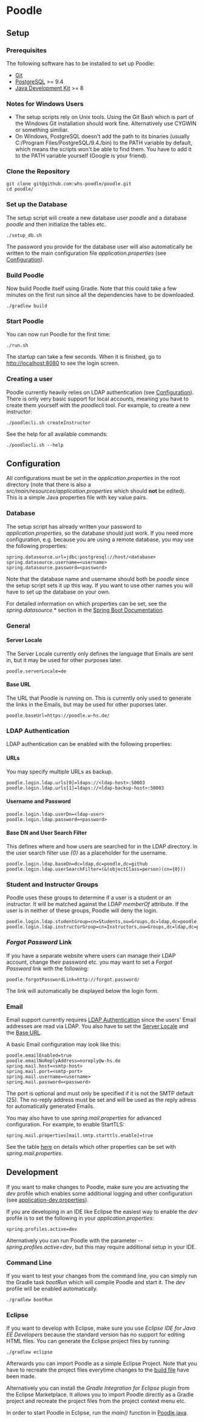 # Poodle

## Setup

### Prerequisites
The following software has to be installed to set up Poodle:

- [Git](https://git-scm.herokuapp.com/downloads)
- [PostgreSQL](http://www.postgresql.org/download/)  >= 9.4
- [Java Development Kit](http://www.oracle.com/technetwork/java/javase/downloads/jdk8-downloads-2133151.html) >= 8

### Notes for Windows Users
- The setup scripts rely on Unix tools. Using the Git Bash which is part of the Windows Git installation should work fine.
Alternatively use CYGWIN or something similiar.
- On Windows, PostgreSQL doesn't add the path to its binaries (usually C:/Program Files/PostgreSQL/9.4./bin)
to the PATH variable by default, which means the scripts won't be able to find them. You have to add it to the PATH
variable yourself (Google is your friend).

### Clone the Repository

    git clone git@github.com:whs-poodle/poodle.git
    cd poodle/

### Set up the Database
The setup script will create a new database user *poodle* and a database *poodle* and then initialize the tables etc.

    ./setup_db.sh

The password you provide for the database user will also automatically be written to the main configuration file
*application.properties* (see [Configuration](#configuration)).

### Build Poodle
Now build Poodle itself using Gradle. Note that this could take a few minutes on the first run since all the dependencies have to be downloaded.

    ./gradlew build

### Start Poodle
You can now run Poodle for the first time:

    ./run.sh

The startup can take a few seconds. When it is finished, go to [http://localhost:8080](http://localhost:8080) to
see the login screen.

### Creating a user
Poodle currently heavily relies on LDAP authentication (see [Configuration](#ldap-authentication)). There is only very basic support for local accounts, meaning you have to create them yourself with the *poodlecli* tool. For example, to create a new instructor:

    ./poodlecli.sh createInstructor

See the help for all available commands:

    ./poodlecli.sh --help

## Configuration

All configurations must be set in the *application.properties* in the root directory (note that there is also a *src/main/resources/application.properties* which should **not** be edited). This is a simple Java properties file with key value pairs.

### Database

The setup script has already written your password to *application.properties*, so the database should just work. If you need more configuration, e.g. because you are using a remote database, you may use the following properties:
```
spring.datasource.url=jdbc:postgresql://host/<database>
spring.datasource.username=<username>
spring.datasource.password=<password>
  ```

Note that the database name and username should both be *poodle* since the setup script sets it up this way. If you want to use other names you will have to set up the database on your own.

For detailed information on which properties can be set, see the *spring.datasource.** section in the [Spring Boot Documentation](http://docs.spring.io/spring-boot/docs/current/reference/html/common-application-properties.html).

### General

#### Server Locale
The Server Locale currently only defines the language that Emails are sent in, but it may be used for other purposes later.

    poodle.serverLocale=de

#### Base URL
The URL that Poodle is running on. This is currently only used to generate the links in the Emails, but may be used for other puporses later.

    poodle.baseUrl=https://poodle.w-hs.de/

### LDAP Authentication

LDAP authentication can be enabled with the following properties:

#### URLs

You may specify multiple URLs as backup.

```
poodle.login.ldap.urls[0]=ldaps://<ldap-host>:50003
poodle.login.ldap.urls[1]=ldaps://<ldap-backup-host>:50003
```

#### Username and Password

```
poodle.login.ldap.userDn=<ldap-user>
poodle.login.ldap.password=<password>
```

#### Base DN and User Search Filter

This defines where and how users are searched for in the LDAP directory. In the user search filter use *{0}* as a placeholder for the username.

```
poodle.login.ldap.baseDn=dc=ldap,dc=poodle,dc=github
poodle.login.ldap.userSearchFilter=(&(objectClass=person)(cn={0}))
```

### Student and Instructor Groups

Poodle uses these groups to determine if a user is a student or an instructor. It will be matched against the LDAP *memberOf* attribute. If the user is in neither of these groups, Poodle will deny the login.

```
poodle.login.ldap.studentGroup=cn=Students,ou=Groups,dc=ldap,dc=poodle,dc=github
poodle.login.ldap.instructorGroup=cn=Instructors,ou=Groups,dc=ldap,dc=poodle,dc=github
```

### *Forgot Password* Link
If you have a separate website where users can manage their LDAP account, change their password etc. you may want to set a *Forgot Password* link with the following:

    poodle.forgotPasswordLink=http://forgot.password/

The link will automatically be displayed below the login form.

### Email

Email support currently requires [LDAP Authentication](#ldap-authentication) since the users' Email addresses are read via LDAP. You also have to set the [Server Locale](#server-locale) and the [Base URL](#base-url).

A basic Email configuration may look like this:
```
poodle.emailEnabled=true
poodle.emailNoReplyAddress=noreply@w-hs.de
spring.mail.host=<smtp-host>
spring.mail.port=<smtp-port>
spring.mail.username=<username>
spring.mail.password=<password>
```

The port is optional and must only be specified if it is not the SMTP default (25). The no-reply address must be set and will be used as the reply adress for automatically generated Emails.

You may also have to use *spring.mail.properties* for advanced configuration. For example, to enable StartTLS:

    spring.mail.properties[mail.smtp.starttls.enable]=true

See the table [here](https://javamail.java.net/nonav/docs/api/com/sun/mail/smtp/package-summary.html) on details which other properties can be set with *spring.mail.properties*.

## Development

If you want to make changes to Poodle, make sure you are activating the *dev* profile which enables some additional logging and other configuration (see [application-dev.properties](src/main/resources/application-dev.properties)).

If you are developing in an IDE like Eclipse the easiest way to enable the *dev* profile is to set the following in your *application.properties*:

	spring.profiles.active=dev

Alternatively you can run Poodle with the parameter *--spring.profiles.active=dev*, but this may require additional setup in your IDE.

### Command Line

If you want to test your changes from the command line, you can simply run the Gradle task *bootRun* which will compile Poodle and start it. The *dev* profile will be enabled automatically.

    ./gradlew bootRun

### Eclipse

If you want to develop with Eclipse, make sure you use *Eclipse IDE for Java EE Developers* because the standard version has no support for editing HTML files. You can generate the Eclipse project files by running:

    ./gradlew eclipse

Afterwards you can import Poodle as a simple Eclipse Project. Note that you have to recreate the project files everytime changes to the [build file](build.gradle) have been made.

Alternatively you can install the *Gradle Integration for Eclipse* plugin from the Eclipse Marketplace. It allows you to import Poodle directly as a Gradle project and recreate the project files from the project context menu etc.

In order to start Poodle in Eclipse, run the *main()* function in [Poodle.java](src/main/java/de/whs/poodle/Poodle.java).
